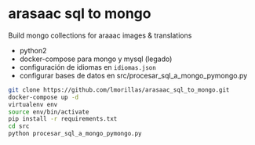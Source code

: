 # arasaac sql to mongo
Build mongo collections for araaac images &amp; translations 

* python2
* docker-compose para mongo y mysql (legado)
* configuración de idiomas en `idiomas.json`
* configurar bases de datos en src/procesar_sql_a_mongo_pymongo.py

```bash
git clone https://github.com/lmorillas/arasaac_sql_to_mongo.git
docker-compose up -d
virtualenv env
source env/bin/activate
pip install -r requirements.txt
cd src 
python procesar_sql_a_mongo_pymongo.py
```
